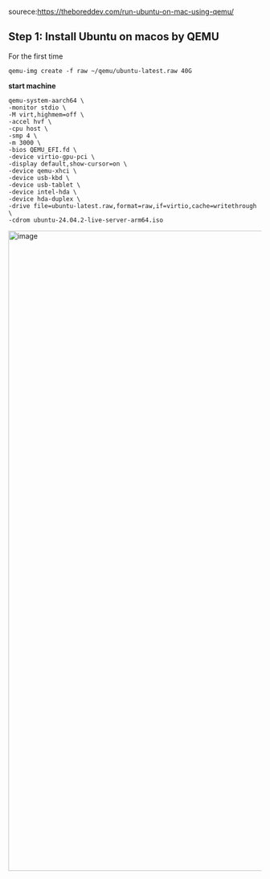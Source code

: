 sourece:https://theboreddev.com/run-ubuntu-on-mac-using-qemu/

## Step 1: Install Ubuntu on macos by QEMU
For the first time
```
qemu-img create -f raw ~/qemu/ubuntu-latest.raw 40G
```
**start machine**
```
qemu-system-aarch64 \
-monitor stdio \
-M virt,highmem=off \
-accel hvf \
-cpu host \
-smp 4 \
-m 3000 \
-bios QEMU_EFI.fd \
-device virtio-gpu-pci \
-display default,show-cursor=on \
-device qemu-xhci \
-device usb-kbd \
-device usb-tablet \
-device intel-hda \
-device hda-duplex \
-drive file=ubuntu-latest.raw,format=raw,if=virtio,cache=writethrough \
-cdrom ubuntu-24.04.2-live-server-arm64.iso
```
<img width="1275" alt="image" src="https://github.com/user-attachments/assets/d432c6a2-ea38-4cfe-8c40-8680f58e393b" />
